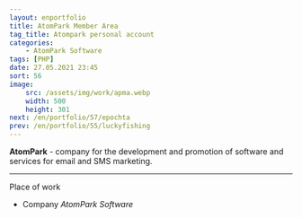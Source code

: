 ```yaml
---
layout: enportfolio
title: AtomPark Member Area
tag_title: Atompark personal account
categories:
    - AtomPark Software
tags: [PHP]
date: 27.05.2021 23:45
sort: 56
image: 
    src: /assets/img/work/apma.webp 
    width: 500
    height: 301
next: /en/portfolio/57/epochta
prev: /en/portfolio/55/luckyfishing
---
```


**AtomPark** - company for the development and promotion of software and services for email and SMS marketing.

---

Place of work

* Company _AtomPark Software_

